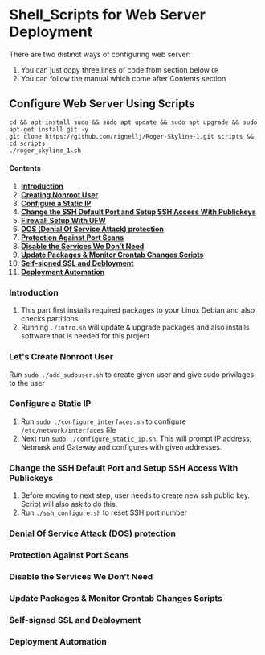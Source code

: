 # Shell_Scripts for Web Server Deployment

There are two distinct ways of configuring web server:
1. You can just copy three lines of code from section below `OR`
2. You can follow the manual which come after Contents section

## Configure Web Server Using Scripts

```
cd && apt install sudo && sudo apt update && sudo apt upgrade && sudo apt-get install git -y
git clone https://github.com/rignellj/Roger-Skyline-1.git scripts && cd scripts
./roger_skyline_1.sh
```

#### Contents

1.  [**Introduction**](#introduction)
2.  [**Creating Nonroot User**](#adduser)
3.  [**Configure a Static IP**](#staticIP)
4.  [**Change the SSH Default Port and Setup SSH Access With Publickeys**](#sshPubkey)
5.  [**Firewall Setup With UFW**](#ufw)
6.  [**DOS (Denial Of Service Attack) protection**](#DOS)
7.  [**Protection Against Port Scans**](#portScans)
8.  [**Disable the Services We Don’t Need**](#DisableServices)
9.  [**Update Packages & Monitor Crontab Changes Scripts**](#cronScript)
10. [**Self-signed SSL and Debloyment**](#SSL)
11. [**Deployment Automation**](#automate)

### Introduction <a id="introduction"></a>
1. This part first installs required packages to your Linux Debian and also checks partitions
2. Running `./intro.sh` will update & upgrade packages and also installs software
that is needed for this project

### Let's Create Nonroot User <a id="adduser"></a>
Run `sudo ./add_sudouser.sh` to create given user and give sudo privilages to the user

### Configure a Static IP <a id="staticIP"></a>
1. Run `sudo ./configure_interfaces.sh` to configure `/etc/network/interfaces` file
2. Next run `sudo ./configure_static_ip.sh`. This will prompt IP address, Netmask and Gateway and configures with given addresses.

### Change the SSH Default Port and Setup SSH Access With Publickeys <a id="sshPubkey"></a>
1. Before moving to next step, user needs to create new ssh public key. Script will also ask to do this.
2. Run `./ssh_configure.sh` to reset SSH port number

### Denial Of Service Attack (DOS) protection <a id="DOS"></a>

### Protection Against Port Scans <a id="portScans"></a>

### Disable the Services We Don’t Need <a id="DisableServices"></a>

### Update Packages & Monitor Crontab Changes Scripts <a id="cronScript"></a>

### Self-signed SSL and Debloyment <a id="SSL"></a>

### Deployment Automation <a id="automate"></a>

